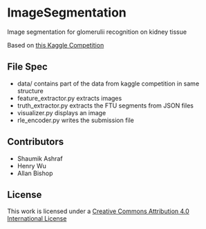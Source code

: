 # ImageSegmentation
Image segmentation for glomerulii recognition on kidney tissue

Based on [this Kaggle Competition](https://www.kaggle.com/c/hubmap-kidney-segmentation)

## File Spec
 - data/ contains part of the data from kaggle competition in same structure
 - feature_extractor.py extracts images
 - truth_extractor.py extracts the FTU segments from JSON files
 - visualizer.py displays an image
 - rle_encoder.py writes the submission file

## Contributors
 - Shaumik Ashraf
 - Henry Wu
 - Allan Bishop

## License
This work is licensed under a [Creative Commons Attribution 4.0 International License](https://creativecommons.org/licenses/by/4.0/)
